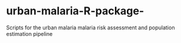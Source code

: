 # urban-malaria-R-package-
Scripts for the urban malaria malaria risk assessment and population estimation pipeline 
